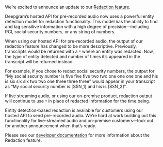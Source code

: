 We’re excited to announce an update to our [Redaction feature](https://developers.deepgram.com/documentation/features/redact/).

Deepgram’s hosted API for pre-recorded audio now uses a powerful entity detection model for redaction functionality. This model has the ability to find and tag sensitive information with a high degree of precision—including PCI, social security numbers, or any string of numbers.

When using our hosted API for pre-recorded audio, the output of our redaction feature has changed to be more descriptive. Previously, transcripts would be returned with a `*` where an entity was redacted. Now, the type of entity detected and number of times it’s appeared in the transcript will be returned instead.

For example, if you chose to redact social security numbers, the output for “My social security number is five five five two two one one one one and his is six six six two two one three three three” would appear in your transcript as “My social security number is [SSN_1] and his is [SSN_2]”.

If live streaming audio, or using our on-premise product, redaction output will continue to use `*` in place of redacted information for the time being.

Entity detection-based redaction is available for customers using our hosted API to send pre-recorded audio. We’re hard at work building out this functionality for live-streamed audio and on-premise customers—look out for another announcement when that’s ready.

Please see our [developer documentation](https://developers.deepgram.com/documentation/features/redact/) for more information about the Redaction feature.

